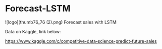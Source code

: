 # Forecast-LSTM

![logo](thumb76_76 (2).png)
Forecast sales with LSTM

Data on Kaggle, link below:

https://www.kaggle.com/c/competitive-data-science-predict-future-sales

